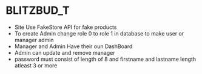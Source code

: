 # BLITZBUD_T

- Site Use FakeStore API for fake products
- To create Admin change role 0 to role 1 in database to make user or manager admin
- Manager and Admin Have their oun DashBoard 
- Admin can update and remove manager 
- password must consist of length of 8 and firstname and lastname length atleast 3 or more

